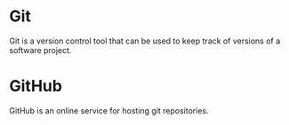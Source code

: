 # Git

Git is a version control tool that can be used to keep track of versions of a software project.

# GitHub

GitHub is an online service for hosting git repositories.

